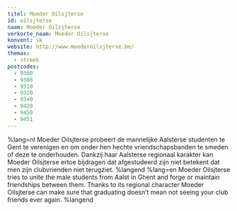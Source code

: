 ```yaml
---
titel: Moeder Oilsjterse
id: oilsjterse
naam: Moeder Oilsjterse
verkorte_naam: Moeder Oilsjterse
konvent: sk
website: http://www.moederoilsjterse.be/
themas:
  - streek
postcodes:
  - 9300
  - 9308
  - 9310
  - 9320
  - 9340
  - 9420
  - 9450
  - 9451
---
```


%lang=nl 
Moeder Oilsjterse probeert de mannelijke Aalsterse studenten te Gent te verenigen en om onder hen hechte vriendschapsbanden te smeden of deze te onderhouden. Dankzij haar Aalsterse regionaal karakter kan Moeder Oilsjterse ertoe bijdragen dat afgestudeerd zijn niet betekent dat men zijn clubvrienden niet terugziet. 
%langend 
%lang=en 
Moeder Oilsjterse tries to unite the male students from Aalst in Ghent and forge or maintain friendships between them. Thanks to its regional character Moeder Oilsjterse can make sure that graduating doesn’t mean not seeing your club friends ever again. 
%langend
